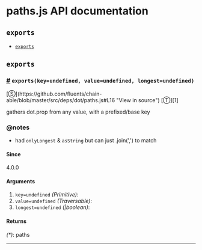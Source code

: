 # paths.js API documentation

<!-- div class="toc-container" -->

<!-- div -->

## `exports`
* <a href="#exports">`exports`</a>

<!-- /div -->

<!-- /div -->

<!-- div class="doc-container" -->

<!-- div -->

## `exports`

<!-- div -->

<h3 id="exports"><a href="#exports">#</a>&nbsp;<code>exports(key=undefined, value=undefined, longest=undefined)</code></h3>
[&#x24C8;](https://github.com/fluents/chain-able/blob/master/src/deps/dot/paths.js#L16 "View in source") [&#x24C9;][1]

gathers dot.prop from any value, with a prefixed/base key


### @notes 

* had `onlyLongest` & `asString` but can just .join(',') to match
 
#### Since
4.0.0

#### Arguments
1. `key=undefined` *(Primitive)*:
2. `value=undefined` *(Traversable)*:
3. `longest=undefined` *(|boolean)*:

#### Returns
*(&#42;)*: paths

---

<!-- /div -->

<!-- /div -->

<!-- /div -->

 [1]: #exports "Jump back to the TOC."
